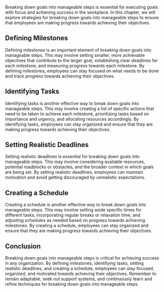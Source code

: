 
Breaking down goals into manageable steps is essential for executing goals with focus and achieving success in the workplace. In this chapter, we will explore strategies for breaking down goals into manageable steps to ensure that employees are making progress towards achieving their objectives.

Defining Milestones
-------------------

Defining milestones is an important element of breaking down goals into manageable steps. This may involve setting smaller, more achievable objectives that contribute to the larger goal, establishing clear deadlines for each milestone, and measuring progress towards each milestone. By defining milestones, employees can stay focused on what needs to be done and track progress towards achieving their objectives.

Identifying Tasks
-----------------

Identifying tasks is another effective way to break down goals into manageable steps. This may involve creating a list of specific actions that need to be taken to achieve each milestone, prioritizing tasks based on importance and urgency, and allocating resources accordingly. By identifying tasks, employees can stay organized and ensure that they are making progress towards achieving their objectives.

Setting Realistic Deadlines
---------------------------

Setting realistic deadlines is essential for breaking down goals into manageable steps. This may involve considering available resources, potential roadblocks or obstacles, and the broader context in which goals are being set. By setting realistic deadlines, employees can maintain motivation and avoid getting discouraged by unrealistic expectations.

Creating a Schedule
-------------------

Creating a schedule is another effective way to break down goals into manageable steps. This may involve setting aside specific times for different tasks, incorporating regular breaks or relaxation time, and adjusting schedules as needed based on progress towards achieving milestones. By creating a schedule, employees can stay organized and ensure that they are making progress towards achieving their objectives.

Conclusion
----------

Breaking down goals into manageable steps is critical for achieving success in any organization. By defining milestones, identifying tasks, setting realistic deadlines, and creating a schedule, employees can stay focused, organized, and motivated towards achieving their objectives. Remember to remain adaptable, seek out support systems, and continuously learn and refine techniques for breaking down goals into manageable steps.
